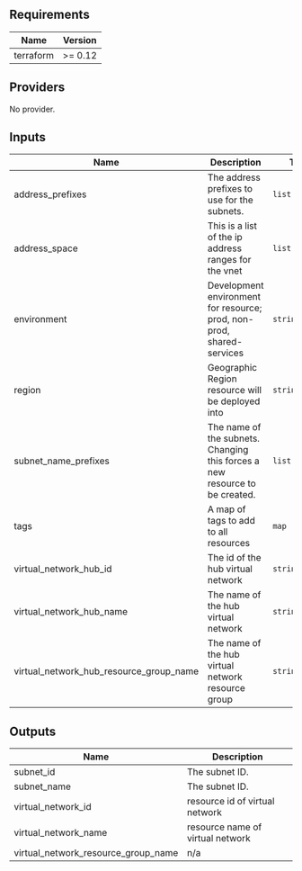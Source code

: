 ## Requirements

| Name | Version |
|------|---------|
| terraform | >= 0.12 |

## Providers

No provider.

## Inputs

| Name | Description | Type | Default | Required |
|------|-------------|------|---------|:--------:|
| address\_prefixes | The address prefixes to use for the subnets. | `list(string)` | n/a | yes |
| address\_space | This is a list of the ip address ranges for the vnet | `list` | n/a | yes |
| environment | Development environment for resource; prod, non-prod, shared-services | `string` | n/a | yes |
| region | Geographic Region resource will be deployed into | `string` | n/a | yes |
| subnet\_name\_prefixes | The name of the subnets. Changing this forces a new resource to be created. | `list(string)` | n/a | yes |
| tags | A map of tags to add to all resources | `map` | `{}` | no |
| virtual\_network\_hub\_id | The id of the hub virtual network | `string` | n/a | yes |
| virtual\_network\_hub\_name | The name of the hub virtual network | `string` | n/a | yes |
| virtual\_network\_hub\_resource\_group\_name | The name of the hub virtual network resource group | `string` | n/a | yes |

## Outputs

| Name | Description |
|------|-------------|
| subnet\_id | The subnet ID. |
| subnet\_name | The subnet ID. |
| virtual\_network\_id | resource id of virtual network |
| virtual\_network\_name | resource name of virtual network |
| virtual\_network\_resource\_group\_name | n/a |

